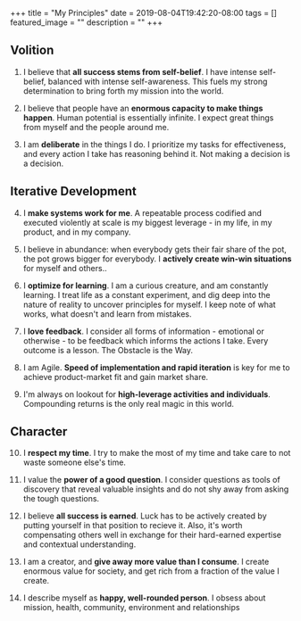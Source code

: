 +++ title = "My Principles" date = 2019-08-04T19:42:20-08:00 tags = [] featured_image = "" description = "" +++

## Volition

1. I believe that **all success stems from self-belief**. I have intense self-belief, balanced with intense self-awareness. This fuels my strong determination to bring forth my mission into the world. 

2. I believe that people have an **enormous capacity to make things happen**. Human potential is essentially infinite. I expect great things from myself and the people around me.

3. I am **deliberate** in the things I do. I prioritize my tasks for effectiveness, and every action I take has reasoning behind it. Not making a decision is a decision.

## Iterative Development

4. I **make systems work for me**. A repeatable process codified and executed violently at scale is my biggest leverage - in my life, in my product, and in my company. 

5. I believe in abundance: when everybody gets their fair share of the pot, the pot grows bigger for everybody. I **actively create win-win situations** for myself and others..

6. I **optimize for learning**. I am a curious creature, and am constantly learning. I treat life as a constant experiment, and dig deep into the nature of reality to uncover principles for myself. I keep note of what works, what doesn't and learn from mistakes.

7. I **love feedback**. I consider all forms of information - emotional or otherwise - to be feedback which informs the actions I take. Every outcome is a lesson. The Obstacle is the Way.

8. I am Agile. **Speed of implementation and rapid iteration** is key for me to achieve product-market fit and gain market share.

9. I'm always on lookout for **high-leverage activities and individuals**. Compounding returns is the only real magic in this world.

## Character

10. I **respect my time**. I try to make the most of my time and take care to not waste someone else's time.

11. I value the **power of a good question**. I consider questions as tools of discovery that reveal valuable insights and do not shy away from asking the tough questions.

12. I believe **all success is earned**. Luck has to be actively created by putting yourself in that position to recieve it. Also, it's worth compensating others well in exchange for their hard-earned expertise and contextual understanding.

13. I am a creator, and **give away more value than I consume**. I create enormous value for society, and get rich from a fraction of the value I create.

14. I describe myself as **happy, well-rounded person**. I obsess about mission, health, community, environment and relationships
